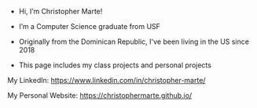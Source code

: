 -  Hi, I’m Christopher Marte!
-  I’m a Computer Science graduate from USF
- Originally from the Dominican Republic, I've been living in the US since 2018

- This page includes my class projects and personal projects

My LinkedIn: https://www.linkedin.com/in/christopher-marte/

My Personal Website: https://christophermarte.github.io/
